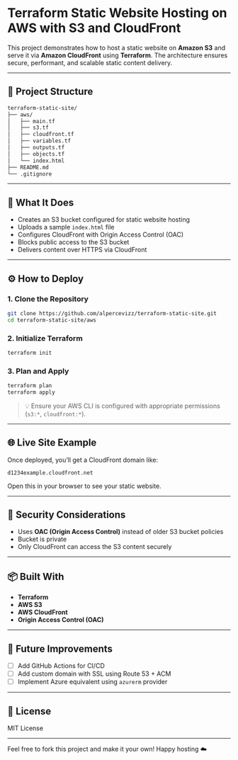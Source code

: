 # Terraform Static Website Hosting on AWS with S3 and CloudFront

This project demonstrates how to host a static website on **Amazon S3** and serve it via **Amazon CloudFront** using **Terraform**. The architecture ensures secure, performant, and scalable static content delivery.

---

## 📁 Project Structure

```bash
terraform-static-site/
├── aws/
│   ├── main.tf
│   ├── s3.tf
│   ├── cloudfront.tf
│   ├── variables.tf
│   ├── outputs.tf
│   ├── objects.tf
│   └── index.html
├── README.md
└── .gitignore
```

---

## 🚀 What It Does

- Creates an S3 bucket configured for static website hosting
- Uploads a sample `index.html` file
- Configures CloudFront with Origin Access Control (OAC)
- Blocks public access to the S3 bucket
- Delivers content over HTTPS via CloudFront

---

## ⚙️ How to Deploy

### 1. Clone the Repository
```bash
git clone https://github.com/alpercevizz/terraform-static-site.git
cd terraform-static-site/aws
```

### 2. Initialize Terraform
```bash
terraform init
```

### 3. Plan and Apply
```bash
terraform plan
terraform apply
```

> 💡 Ensure your AWS CLI is configured with appropriate permissions (`s3:*`, `cloudfront:*`).

---

## 🌐 Live Site Example

Once deployed, you’ll get a CloudFront domain like:
```
d1234example.cloudfront.net
```
Open this in your browser to see your static website.

---

## 🔐 Security Considerations

- Uses **OAC (Origin Access Control)** instead of older S3 bucket policies
- Bucket is private
- Only CloudFront can access the S3 content securely

---

## 📦 Built With

- **Terraform**
- **AWS S3**
- **AWS CloudFront**
- **Origin Access Control (OAC)**

---

## 🧠 Future Improvements

- [ ] Add GitHub Actions for CI/CD
- [ ] Add custom domain with SSL using Route 53 + ACM
- [ ] Implement Azure equivalent using `azurerm` provider

---

## 📝 License

MIT License

---

Feel free to fork this project and make it your own! Happy hosting ☁️
